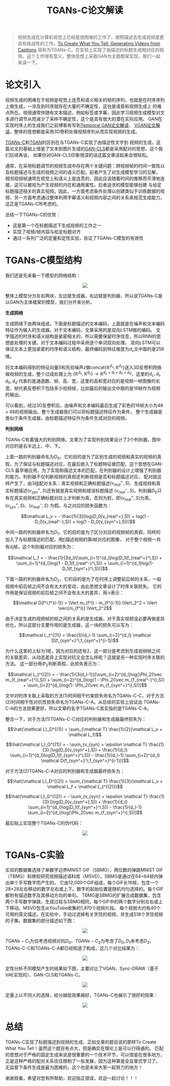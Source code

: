 ﻿---
layout: post
title: TGANs-C论文解读
category: 技术
tags: [GAN,Temporal]
description: 
---

> 视频生成在计算机视觉上已经是很困难的工作了，按照描述去生成视频是更具有挑战性的工作。[To Create What You Tell: Generating Videos from Captions](https://arxiv.org/pdf/1804.08264.pdf)
简称为TGANs-C，在实验上实现了由描述的标题生成相对应的视频，这个工作很有意义，整体思想上采取GAN为主题框架实现，我们一起来读一下。

# 论文引入

视频生成的困难在于视频是视觉上连贯和语义相关的帧的序列，也就是在时序序列上做生成，一涉及到时序就存在大量的不确定性，这也是语音和视频生成上
的难点所在。视频通常伴随有文本描述，例如标签或字幕，因此学习视频生成模型对文本进行调节从而减少了采样不确定性，这个是具有很大的潜在实际应用。
GAN在实现时序上的生成我们之前博客有写到[Temporal GAN论文解读](http://veigar1992.github.io/2018/07/06/Temporal-GAN.html)、
[VGAN论文解读](http://veigar1992.github.io/2018/07/16/GAN-videos.html)，整体的思想都是采用3D卷积处理视频序列从而实现视频的生成。

[TGANs-C](https://arxiv.org/abs/1804.08264)和[TGAN](https://arxiv.org/abs/1611.06624)的区别在与TGANs-C实现了由描述性文字到
视频的生成，这篇论文的基础上借鉴了文本到图片生成的[GAN-CLS](https://arxiv.org/abs/1605.05396)都是采用配对的思想，这个我们后续再谈，
如果你对GAN-CLS印象很深的话这篇文章读起来会很轻松。

通常，在采用标题调节的视频生成中存在两个关键问题：跨视频帧的时间一致性以及标题描述与生成的视频之间的语义匹配。前者产生了对生成模型学习的见解，
相邻视频帧通常在视觉上和语义上是连贯的，因此应该随着时间的推移而平滑地连接，这可以被视为产生视频的内在和通用属性。后者追求的模型能够创建
与给定标题描述相关的真实视频。因此，一方面考虑条件处理以创建类似于训练数据的视频，另一方面考虑通过整体利用字幕语义和视频内容之间的关系来规范生成能力，
这正是TGANs-C所考虑的。

总结一下TGANs-C的优势：

- 这是第一个在标题描述下生成视频的工作之一
- 实现了视频/帧内容与给定标题对齐
- 通过一系列广泛的定量和定性实验，验证了TGANs-C模型的有效性

# TGANs-C模型结构

我们还是先来看一下模型的网络结构：

<p align="center">
    <img src="/assets/img/GAN/TGANC1.png">
</p>

整体上模型分为左右两块，左边是生成器，右边就是判别器，所以说TGANs-C是以GAN为主体框架的模型，我们分开来分析。

**生成网络**

生成网络下由两块组成，下面是标题描述的文本编码，上面就是在噪声和文本编码特征作为输入的生成器。对于文本编码，文章采用的是双向LSTM做的编码。
文字描述的时序和语义结构是紧密相关的，所以需要保留时序信息，所以RNN的思想是处理的关键。对于文本编码过程中采用逐个单词双向处理，
双向LSTM可以保证文本上更加紧密的时序和语义结构，最终编码到特征维度为$d_s$文中取的是256维。

将文本编码得到的特征向量$S$和先验噪声$z$做concat$\{ \mathbb R^{d_s}, \mathbb R^{d_z} \}$送入3D反卷积网络做视频的生成，整个过成处理上为
$\{ \mathbb R^{d_s}, \mathbb R^{d_z} \} \to \mathbb R^{d_c \times d_l \times d_h \times d_d}$，这里的$d_c,d_l,d_h,d_d$
代表的是通道数、帧、高、宽，这里的高和宽对应的是视频一帧图像的长宽，帧代表反卷积下包括多少视频帧，比如最后的输出文中取的是16帧作为视频的输出。

可以看到，经过3D反卷积后，由噪声和文本编码最后生成了彩色的16帧大小为$48 \times 48$的视频输出。整个生成器我们可以将标题描述特征作为条件，
整个生成器是类似于条件生成器，由标题描述特征作为条件生成对应的视频。

**判别网络**

TGANs-C有着强大的判别网络，文章为了实现判别效果设计了3个判别器，图中对应的是右半边上、中、下。

上面一路的判别器命名为$D_0$，它的目的是为了区别生成的视频和真实的视频的真假，为了保证与标题描述对应，在最后嵌入了标题特征做匹配。这个思想在GAN-CLS
最早被应用，为了实现和描述文本的匹配，在判别器的设计上增强了判别器的能力。判别器不仅判断视频的真假还判断视频是否和标题描述对应，
配对就这样产生了，由3组配对关系：真实视频和正确标题描述$(v_{real}^+,S)$、生成视频和真实标题描述$(v_{syn}^+,S)$还有就是真实视频和错误标题描述
$(v_{real}^-,S)$。判别器$D_0$只有在真实视频和正确标题对应上才判断为真，否则为假，即$(v_{real}^+,S)$为真，$(v_{syn}^+,S)$、$(v_{real}^-,S)$
为假。与之对应的损失函数为：

$$\mathcal L_v = - \frac{1}{3}[log(D_0(v_{real^+},S)) + log(1 - D_0(v_{real^-},S)) + log(1 - D_0(v_{syn^+},S))]$$

中间一路的判别器命名为$D_1$，它的目的是为了区分对应的视频帧的真假，同样的加入了与标题描述的匹配，用$f_i$描述视频的第$i$帧对应的图像，
对于整个视频一共有$d_l$帧，这个判别器对应的损失为：

$$\mathcal L_f = - \frac{1}{3d_l}[\sum_{i=1}^{d_l}log(D_1(f_{real^+}^i,S)) + \sum_{i=1}^{d_l}log(1 - D_1(f_{real^-}^i,S)) + \sum_{i=1}^{d_l}log(1- D_1(f_{syn^+}^i,S))]$$

下面一路的判别器命名为$D_2$，它的目的是为了在时序上调整前后帧的关系，一般视频中前后帧之间不会有太大的变动，由此思想文章设计了时序关联损失。
它的作用是保证视频的前后帧之间不会有太大的差异，用$\mathcal D$表示：

$$\mathcal D(f^i,f^{i-1}) = \Vert m_{f^i} - m_{f^{i-1}} \Vert_2^2 = \Vert \vec{m_{f^i}} \Vert_2^2$$

由于决定生成的视频帧的帧之间的关系的是生成器，对于真实视频没必要再做差异优化，所以这部分主要作用的是生成器，这一块的损失可以写为：

$$\mathcal L_t^{(1)} = \frac{1}{d_l-1} \sum_{i=2}^{d_l} \mathcal D(f_{syn^+}^i,f_{syn^+}^{i-1})$$

为什么这里的上标为1呢，因为对应的还有2，这一部分是考虑到生成视频帧之间的关联差异，从动态差异上实现对抗又会怎么样呢？这就是另一种实现时序关联的方法。
这一部分用$\Phi_2$判断真假，此损失表示为：

$$\mathcal L_t^{(2)} = - \frac{1}{3(d_l-1)}[\sum_{i=2}^{d_l}log(\Phi_2(\vec m_{f_{real^+}^i},S)) + \sum_{i=2}^{d_l}log(1 - \Phi_2(\vec m_{f_{real^-}^i},S)) + \sum_{i=2}^{d_l}log(1- \Phi_2(\vec m_{f_{syn^+}^i},S))]$$

文中对时序关联上采取的方法(1)时间相干约束损失命名为TGANs-C-C，对于方法(2)时间相干性对抗性损失命名为TGANs-C-A。从后续的实验上验证出
TGANs-C-A的方法效果更好，所以文章的名字TGANs-C其实指的是TGANs-C-A。

整合一下，对于方法(1)TGANs-C-C对应的判别器和生成器最终损失为：

$$\hat{\mathcal L}_D^{(1)} = \sum_{\mathcal T} \frac{1}{2}(\mathcal L_v + \mathcal L_f)$$

$$\hat{\mathcal L}_G^{(1)} = - \sum_{v_{syn} + \epsilon \mathcal T} \frac{1}{3} [log(D_0(v_{syn^+},S)) + \frac{1}{d_l} \sum_{i=1}^{d_l}log(D_1(f_{syn^+}^i,S)) - \frac{1}{d_l-1} \sum_{i=2}^{d_l} \mathcal D(f_{syn^+}^i,f_{syn^+}^{i-1})]$$

对于方法(2)TGANs-C-A对应的判别器和生成器最终损失为：

$$\hat{\mathcal L}_D^{(2)} = \sum_{\mathcal T} \frac{1}{3}(\mathcal L_v + \mathcal L_f + \mathcal L_t^{(2)})$$

$$\hat{\mathcal L}_G^{(2)} = - \sum_{v_{syn} + \epsilon \mathcal T} \frac{1}{3} [log(D_0(v_{syn^+},S)) + \frac{1}{d_l} \sum_{i=1}^{d_l}log(D_1(f_{syn^+}^i,S)) - \frac{1}{d_l-1} \sum_{i=2}^{d_l}log(\Phi_2(\vec m_{f_{syn^+}^i},S))]$$

最后贴上实现整个TGANs-C的伪代码：

<p align="center">
    <img src="/assets/img/GAN/TGANC2.png">
</p>

# TGANs-C实验

实验的数据集选择了单数字边界MNIST GIF（SBMG），两位数的弹跳MNIST GIF（TBMG）和微软研究视频描述语料库（MSVD）。SBMG是通过在64×64帧内弹出单个手写数字而产生的。
它由12,000个GIF组成，每个GIF长16帧，包含一个28×28左右移动的数字左右或上下。数字的起始位置是随机均匀选择的。每个GIF都附有描述数字及其移动方向的单句。
TBMG是SBMG的扩展合成数据集，包含两个手写数字弹跳，生成过程与SBMG相同，每个GIF中的两个数字分别左右或上下移动。MSVD包含从YouTube收集的1,970个视频片段。
每个视频大约有40个可用的英文描述。在实验中，手动过滤掉有关烹饪的视频，并生成518个烹饪视频的子集。数据集的部分描述如下图：

<p align="center">
    <img src="/assets/img/GAN/TGANC3.png">
</p>

$TGANs-C_1$为仅考虑视频对抗$D_0$，$TGANs-C_2$为考虑了$D_0,D_1$未考虑$D_3$，TGANs-C-C和TGANs-C-A都已经知道了构成，这几个对比结果为：

<p align="center">
    <img src="/assets/img/GAN/TGANC4.png">
</p>

定性分析不同模型产生的结果如下图，主要对比了VGAN、Sync-DRAW（基于VAE实现的）、GAN-CLS和TGANs-C。

<p align="center">
    <img src="/assets/img/GAN/TGANC5.png">
</p>

定量上以不同人的选择，给分越低效果越好，TGANs-C也展示了很好的效果：

<p align="center">
    <img src="/assets/img/GAN/TGANC6.png">
</p>

# 总结

TGANs-C实现了标题描述到视频的生成，正如文章的题目说的那样To Create What You Tell！虽然这个题目有点大，但是确实在理论上是可以行得通的。
匹配的思想对于严格的固定生成来说是很重要的一个技术环节，可以借鉴在很多地方，正是这种严格的配对关系往往限制了一些发展，因为这种算是全监督式学习了。
无监督下条件生成是最为困难的，这个也是未来大家一起努力的地方！

谢谢观看，希望对您有所帮助，欢迎指正错误，欢迎一起讨论！！！
